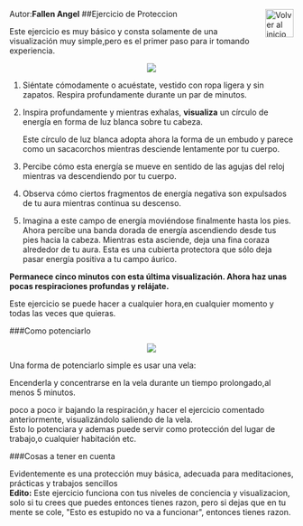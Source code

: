 Autor:**Fallen Angel**
<a href="https://github.com/Ocul-LB/Projecto-LB/wiki"><img align="right" alt="Volver al inicio" title="Volver al inicio " src="https://i.imgur.com/GodtzYG.png" width=50></a>
##Ejercicio de Proteccion


Este ejercicio es muy básico y consta solamente de una visualización muy simple,pero es el primer paso para ir tomando experiencia.


<p align="center"><img src="http://i.imgur.com/uL3luAr.jpg">
</p>


1. Siéntate cómodamente o acuéstate, vestido con ropa ligera y sin zapatos. Respira profundamente durante un par de minutos. 
2. Inspira profundamente y mientras exhalas, **visualiza** un círculo de energía en forma de luz blanca sobre tu cabeza.

   Este círculo de luz blanca adopta ahora la forma de un embudo y parece como un sacacorchos mientras desciende lentamente por tu cuerpo. 

3. Percibe cómo esta energía se mueve en sentido de las agujas del reloj mientras va descendiendo por tu cuerpo.



4. Observa cómo ciertos fragmentos de energía negativa son expulsados de tu aura mientras continua su descenso.

5. Imagina a este campo de energía moviéndose finalmente hasta los pies. Ahora percibe una banda dorada de energía ascendiendo desde tus pies hacia la cabeza. Mientras esta asciende, deja una fina coraza alrededor de tu aura. Esta es una cubierta protectora que sólo deja pasar energía positiva a tu campo áurico.

**Permanece cinco minutos con esta última visualización. Ahora haz unas pocas respiraciones profundas y relájate.**

Este ejercicio se puede hacer a cualquier hora,en cualquier momento y todas las veces que quieras.

###Como potenciarlo

<p align="center"><img src="http://i.imgur.com/kXM6KPQ.jpg">
</p>

Una forma de potenciarlo simple es usar una vela:

Encenderla y concentrarse en la vela durante un tiempo prolongado,al menos 5 minutos.

poco a poco ir bajando la respiración,y hacer el ejercicio comentado anteriormente, visualizándolo saliendo de la vela. <br/>
Esto lo potenciara y ademas puede servir como protección del lugar de trabajo,o cualquier habitación etc.

###Cosas a tener en cuenta

Evidentemente es una protección muy básica, adecuada para meditaciones, prácticas y trabajos sencillos<br/>
**Edito:** Este ejercicio funciona con tus niveles de conciencia y visualizacion, solo si tu crees que puedes entonces tienes razon, pero si dejas que en tu mente se cole, "Esto es estupido no va a funcionar", entonces tienes razon.

